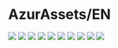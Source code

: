 # AzurAssets/EN
![](https://img.shields.io/badge/EN-9.1.165-blue?style=flat-square)
![](https://img.shields.io/badge/CV-615-blue?style=flat-square)
![](https://img.shields.io/badge/L2D-690-blue?style=flat-square)
![](https://img.shields.io/badge/PIC-24-blue?style=flat-square)
![](https://img.shields.io/badge/BGM-26-blue?style=flat-square)
![](https://img.shields.io/badge/CIPHER-56-blue?style=flat-square)
![](https://img.shields.io/badge/MANGA-80-blue?style=flat-square)
![](https://img.shields.io/badge/PAINTING-330-blue?style=flat-square)
![](https://img.shields.io/badge/DORM-116-blue?style=flat-square)
![](https://img.shields.io/badge/MAP-1-blue?style=flat-square)